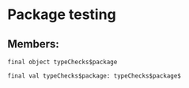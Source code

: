 # Package testing
## Members:
<pre><code class="language-scala" >final object typeChecks$package</pre></code>
<pre><code class="language-scala" >final val typeChecks$package: typeChecks$package$</pre></code>

